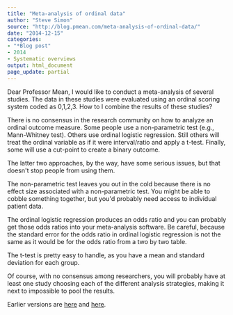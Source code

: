 ```yaml
---
title: "Meta-analysis of ordinal data"
author: "Steve Simon"
source: "http://blog.pmean.com/meta-analysis-of-ordinal-data/"
date: "2014-12-15"
categories:
- "*Blog post"
- 2014
- Systematic overviews
output: html_document
page_update: partial
---
```


Dear Professor Mean, I would like to conduct a meta-analysis of several
studies. The data in these studies were evaluated using an ordinal
scoring system coded as 0,1,2,3. How to I combine the results of these
studies?

<!---More--->

There is no consensus in the research community on how to analyze an
ordinal outcome measure. Some people use a non-parametric test (e.g.,
Mann-Whitney test). Others use ordinal logistic regression. Still others
will treat the ordinal variable as if it were interval/ratio and apply a
t-test. Finally, some will use a cut-point to create a binary outcome.

The latter two approaches, by the way, have some serious issues, but
that doesn't stop people from using them.

The non-parametric test leaves you out in the cold because there is no
effect size associated with a non-parametric test. You might be able to
cobble something together, but you'd probably need access to individual
patient data.

The ordinal logistic regression produces an odds ratio and you can
probably get those odds ratios into your meta-analysis software. Be
careful, because the standard error for the odds ratio in ordinal
logistic regression is not the same as it would be for the odds ratio
from a two by two table.

The t-test is pretty easy to handle, as you have a mean and standard
deviation for each group.

Of course, with no consensus among researchers, you will probably have
at least one study choosing each of the different analysis strategies,
making it next to impossible to pool the results.

 
Earlier versions are [here][sim1] and [here][sim2].
 
[sim1]: http://blog.pmean.com/meta-analysis-of-ordinal-data/
[sim2]: http://new.pmean.com/meta-analysis-of-ordinal-data/
 
